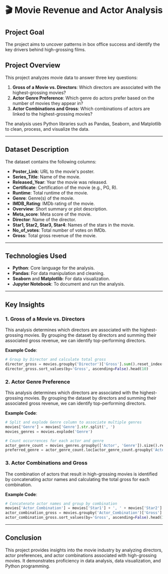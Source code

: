 # 🎬 Movie Revenue and Actor Analysis

## Project Goal
The project aims to uncover patterns in box office success and identify the key drivers behind high-grossing films.

## Project Overview
This project analyzes movie data to answer three key questions:

1. **Gross of a Movie vs. Directors**: Which directors are associated with the highest-grossing movies?
2. **Actor Genre Preference**: Which genre do actors prefer based on the number of movies they appear in?
3. **Actor Combinations and Gross**: Which combinations of actors are linked to the highest-grossing movies?

The analysis uses Python libraries such as Pandas, Seaborn, and Matplotlib to clean, process, and visualize the data.

---

## Dataset Description

The dataset contains the following columns:

- **Poster_Link**: URL to the movie's poster.
- **Series_Title**: Name of the movie.
- **Released_Year**: Year the movie was released.
- **Certificate**: Certification of the movie (e.g., PG, R).
- **Runtime**: Total runtime of the movie.
- **Genre**: Genre(s) of the movie.
- **IMDB_Rating**: IMDb rating of the movie.
- **Overview**: Short summary or plot description.
- **Meta_score**: Meta score of the movie.
- **Director**: Name of the director.
- **Star1, Star2, Star3, Star4**: Names of the stars in the movie.
- **No_of_votes**: Total number of votes on IMDb.
- **Gross**: Total gross revenue of the movie.

---

## Technologies Used

- **Python**: Core language for the analysis.
- **Pandas**: For data manipulation and cleaning.
- **Seaborn** and **Matplotlib**: For data visualization.
- **Jupyter Notebook**: To document and run the analysis.

---

## Key Insights

### 1. **Gross of a Movie vs. Directors**

This analysis determines which directors are associated with the highest-grossing movies. By grouping the dataset by directors and summing their associated gross revenue, we can identify top-performing directors.

**Example Code**:
```python
# Group by Director and calculate total gross
director_gross = movies.groupby('Director')['Gross'].sum().reset_index()
director_gross.sort_values(by='Gross', ascending=False).head(10)
```
### 2. **Actor Genre Preference**

This analysis determines which directors are associated with the highest-grossing movies. By grouping the dataset by directors and summing their associated gross revenue, we can identify top-performing directors.

**Example Code**:
```python
# Split and explode Genre column to associate multiple genres
movies['Genre'] = movies['Genre'].str.split(', ')
movies_genres = movies.explode('Genre')

# Count occurrences for each actor and genre
actor_genre_count = movies_genres.groupby(['Actor', 'Genre']).size().reset_index(name='Movie_Count')
preferred_genre = actor_genre_count.loc[actor_genre_count.groupby('Actor')['Movie_Count'].idxmax()]
```
### 3. **Actor Combinations and Gross**

The combination of actors that result in high-grossing movies is identified by concatenating actor names and calculating the total gross for each combination.

**Example Code**:
```python
# Concatenate actor names and group by combination
movies['Actor_Combination'] = movies['Star1'] + ', ' + movies['Star2'] + ', ' + movies['Star3'] + ', ' + movies['Star4']
actor_combination_gross = movies.groupby('Actor_Combination')['Gross'].sum().reset_index()
actor_combination_gross.sort_values(by='Gross', ascending=False).head(10)
```
---

## Conclusion
This project provides insights into the movie industry by analyzing directors, actor preferences, and actor combinations associated with high-grossing movies. It demonstrates proficiency in data analysis, data visualization, and Python programming.
